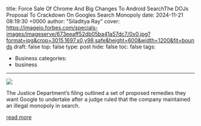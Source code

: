 title: Force Sale Of Chrome And Big Changes To Android SearchThe DOJs Proposal To Crackdown On Googles Search Monopoly
date: 2024-11-21 08:19:30 +0000
author: "Siladitya Ray"
cover: https://imageio.forbes.com/specials-images/imageserve/673eeaff52db05ba41a57dc7/0x0.jpg?format=jpg&crop=3015,1697,x0,y98,safe&height=600&width=1200&fit=bounds
draft: false
top: false
type: post
hide: false
toc: false
tags:
  - Business
categories:
  - business
---

![](https://imageio.forbes.com/specials-images/imageserve/673eeaff52db05ba41a57dc7/0x0.jpg?format=jpg&crop=3015,1697,x0,y98,safe&height=600&width=1200&fit=bounds)

The Justice Department’s filing outlined a set of proposed remedies they want Google to undertake after a judge ruled that the company maintained an illegal monopoly in search.

[read more](https://www.forbes.com/sites/siladityaray/2024/11/21/force-sale-of-chrome-and-big-changes-to-android-search-the-dojs-proposal-to-crackdown-on-googles-search-monopoly/)
